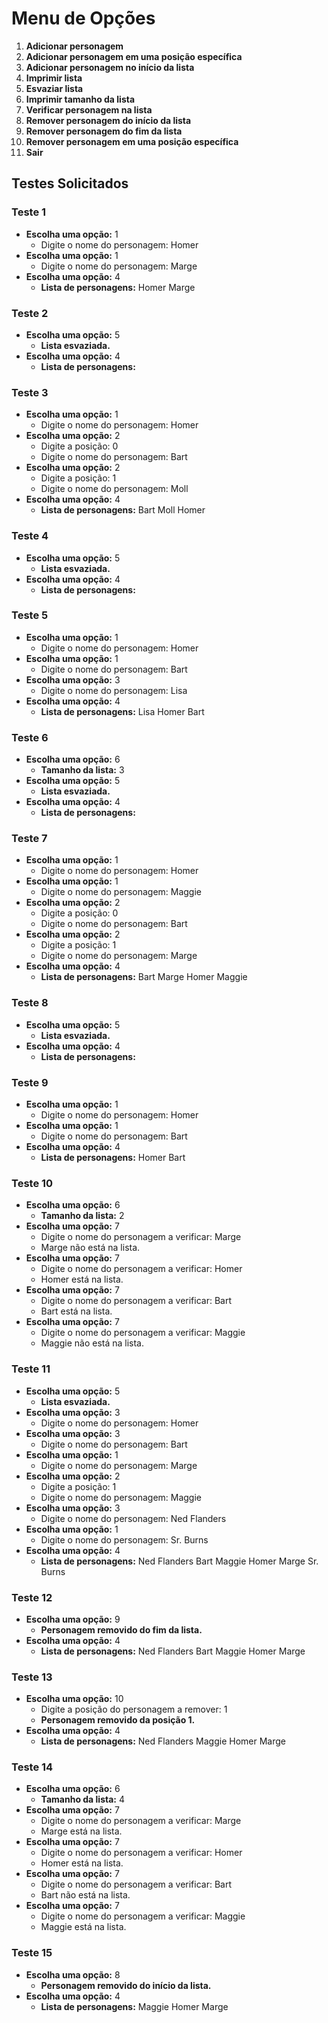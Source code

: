 # Menu de Opções

1. **Adicionar personagem**
2. **Adicionar personagem em uma posição específica**
3. **Adicionar personagem no início da lista**
4. **Imprimir lista**
5. **Esvaziar lista**
6. **Imprimir tamanho da lista**
7. **Verificar personagem na lista**
8. **Remover personagem do início da lista**
9. **Remover personagem do fim da lista**
10. **Remover personagem em uma posição específica**
0. **Sair**

## Testes Solicitados

### Teste 1
- **Escolha uma opção:** 1
  - Digite o nome do personagem: Homer
- **Escolha uma opção:** 1
  - Digite o nome do personagem: Marge
- **Escolha uma opção:** 4
  - **Lista de personagens:** Homer Marge

### Teste 2
- **Escolha uma opção:** 5
  - **Lista esvaziada.**
- **Escolha uma opção:** 4
  - **Lista de personagens:**

### Teste 3
- **Escolha uma opção:** 1
  - Digite o nome do personagem: Homer
- **Escolha uma opção:** 2
  - Digite a posição: 0
  - Digite o nome do personagem: Bart
- **Escolha uma opção:** 2
  - Digite a posição: 1
  - Digite o nome do personagem: Moll
- **Escolha uma opção:** 4
  - **Lista de personagens:** Bart Moll Homer

### Teste 4
- **Escolha uma opção:** 5
  - **Lista esvaziada.**
- **Escolha uma opção:** 4
  - **Lista de personagens:**

### Teste 5
- **Escolha uma opção:** 1
  - Digite o nome do personagem: Homer
- **Escolha uma opção:** 1
  - Digite o nome do personagem: Bart
- **Escolha uma opção:** 3
  - Digite o nome do personagem: Lisa
- **Escolha uma opção:** 4
  - **Lista de personagens:** Lisa Homer Bart

### Teste 6
- **Escolha uma opção:** 6
  - **Tamanho da lista:** 3
- **Escolha uma opção:** 5
  - **Lista esvaziada.**
- **Escolha uma opção:** 4
  - **Lista de personagens:**

### Teste 7
- **Escolha uma opção:** 1
  - Digite o nome do personagem: Homer
- **Escolha uma opção:** 1
  - Digite o nome do personagem: Maggie
- **Escolha uma opção:** 2
  - Digite a posição: 0
  - Digite o nome do personagem: Bart
- **Escolha uma opção:** 2
  - Digite a posição: 1
  - Digite o nome do personagem: Marge
- **Escolha uma opção:** 4
  - **Lista de personagens:** Bart Marge Homer Maggie

### Teste 8
- **Escolha uma opção:** 5
  - **Lista esvaziada.**
- **Escolha uma opção:** 4
  - **Lista de personagens:**

### Teste 9
- **Escolha uma opção:** 1
  - Digite o nome do personagem: Homer
- **Escolha uma opção:** 1
  - Digite o nome do personagem: Bart
- **Escolha uma opção:** 4
  - **Lista de personagens:** Homer Bart

### Teste 10
- **Escolha uma opção:** 6
  - **Tamanho da lista:** 2
- **Escolha uma opção:** 7
  - Digite o nome do personagem a verificar: Marge
  - Marge não está na lista.
- **Escolha uma opção:** 7
  - Digite o nome do personagem a verificar: Homer
  - Homer está na lista.
- **Escolha uma opção:** 7
  - Digite o nome do personagem a verificar: Bart
  - Bart está na lista.
- **Escolha uma opção:** 7
  - Digite o nome do personagem a verificar: Maggie
  - Maggie não está na lista.

### Teste 11
- **Escolha uma opção:** 5
  - **Lista esvaziada.**
- **Escolha uma opção:** 3
  - Digite o nome do personagem: Homer
- **Escolha uma opção:** 3
  - Digite o nome do personagem: Bart
- **Escolha uma opção:** 1
  - Digite o nome do personagem: Marge
- **Escolha uma opção:** 2
  - Digite a posição: 1
  - Digite o nome do personagem: Maggie
- **Escolha uma opção:** 3
  - Digite o nome do personagem: Ned Flanders
- **Escolha uma opção:** 1
  - Digite o nome do personagem: Sr. Burns
- **Escolha uma opção:** 4
  - **Lista de personagens:** Ned Flanders Bart Maggie Homer Marge Sr. Burns

### Teste 12
- **Escolha uma opção:** 9
  - **Personagem removido do fim da lista.**
- **Escolha uma opção:** 4
  - **Lista de personagens:** Ned Flanders Bart Maggie Homer Marge

### Teste 13
- **Escolha uma opção:** 10
  - Digite a posição do personagem a remover: 1
  - **Personagem removido da posição 1.**
- **Escolha uma opção:** 4
  - **Lista de personagens:** Ned Flanders Maggie Homer Marge

### Teste 14
- **Escolha uma opção:** 6
  - **Tamanho da lista:** 4
- **Escolha uma opção:** 7
  - Digite o nome do personagem a verificar: Marge
  - Marge está na lista.
- **Escolha uma opção:** 7
  - Digite o nome do personagem a verificar: Homer
  - Homer está na lista.
- **Escolha uma opção:** 7
  - Digite o nome do personagem a verificar: Bart
  - Bart não está na lista.
- **Escolha uma opção:** 7
  - Digite o nome do personagem a verificar: Maggie
  - Maggie está na lista.

### Teste 15
- **Escolha uma opção:** 8
  - **Personagem removido do início da lista.**
- **Escolha uma opção:** 4
  - **Lista de personagens:** Maggie Homer Marge
